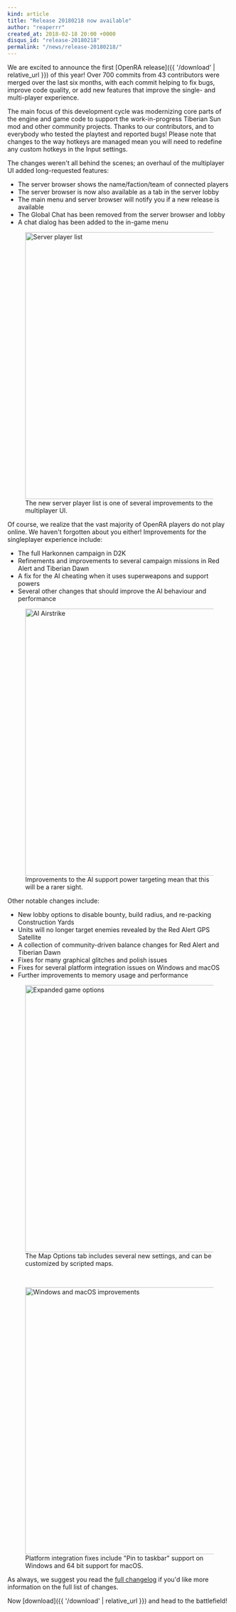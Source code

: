 ```yaml
---
kind: article
title: "Release 20180218 now available"
author: "reaperrr"
created_at: 2018-02-18 20:00 +0000
disqus_id: "release-20180218"
permalink: "/news/release-20180218/"
---
```


We are excited to announce the first [OpenRA release]({{ '/download' | relative_url }}) of this year!
Over 700 commits from 43 contributors were merged over the last six months, with each commit helping to fix bugs, improve code quality, or add new features that improve the single- and multi-player experience.

The main focus of this development cycle was modernizing core parts of the engine and game code to support the work-in-progress Tiberian Sun mod and other community projects. Thanks to our contributors, and to everybody who tested the playtest and reported bugs! Please note that changes to the way hotkeys are managed mean you will need to redefine any custom hotkeys in the Input settings.

The changes weren't all behind the scenes; an overhaul of the multiplayer UI added long-requested features:

 * The server browser shows the name/faction/team of connected players
 * The server browser is now also available as a tab in the server lobby
 * The main menu and server browser will notify you if a new release is available
 * The Global Chat has been removed from the server browser and lobby
 * A chat dialog has been added to the in-game menu

<figure>
  <img src="{{ '/images/news/20180102-serverplayers.png' | relative_url }}" alt="Server player list" width="600px" />
  <figcaption>The new server player list is one of several improvements to the multiplayer UI.</figcaption>
</figure>

Of course, we realize that the vast majority of OpenRA players do not play online. We haven't forgotten about you either!
Improvements for the singleplayer experience include:

 * The full Harkonnen campaign in D2K
 * Refinements and improvements to several campaign missions in Red Alert and Tiberian Dawn
 * A fix for the AI cheating when it uses superweapons and support powers
 * Several other changes that should improve the AI behaviour and performance

<figure>
  <img src="{{ '/images/news/20180102-airstrike.png' | relative_url }}" alt="AI Airstrike" width="600px" />
  <figcaption>Improvements to the AI support power targeting mean that this will be a rarer sight.</figcaption>
</figure>

Other notable changes include:

* New lobby options to disable bounty, build radius, and re-packing Construction Yards
* Units will no longer target enemies revealed by the Red Alert GPS Satellite
* A collection of community-driven balance changes for Red Alert and Tiberian Dawn
* Fixes for many graphical glitches and polish issues
* Fixes for several platform integration issues on Windows and macOS
* Further improvements to memory usage and performance

<figure>
  <img src="{{ '/images/news/20180102-mapoptions.png' | relative_url }}" alt="Expanded game options" width="600px" />
  <figcaption>The Map Options tab includes several new settings, and can be customized by scripted maps.</figcaption>
</figure>
<br />
<figure>
  <img src="{{ '/images/news/20180102-winmacos.png' | relative_url }}" alt="Windows and macOS improvements" width="600px" />
  <figcaption>Platform integration fixes include "Pin to taskbar" support on Windows and 64 bit support for macOS.</figcaption>
</figure>

As always, we suggest you read the [full changelog](https://github.com/OpenRA/OpenRA/wiki/Changelog/1277bf3eb2b17e29fe9f2f6fd658c90771d7edbe) if you'd like more information on the full list of changes.

Now [download]({{ '/download' | relative_url }}) and head to the battlefield!
